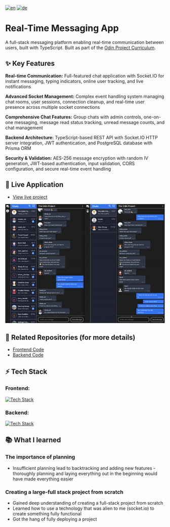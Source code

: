 [![en](https://img.shields.io/badge/lang-en-red.svg)](README.md)
[![de](https://img.shields.io/badge/lang-de-blue.svg)](README.de.md)


# Real-Time Messaging App
A full-stack messaging platform enabling real-time communication between users, built with TypeScript. Built as part of the [Odin Project Curriculum](https://www.theodinproject.com).

## ✨ Key Features
**Real-time Communication:** Full-featured chat application with Socket.IO for instant messaging, typing indicators, online user tracking, and live notifications 

**Advanced Socket Management:** Complex event handling system managing chat rooms, user sessions, connection cleanup, and real-time user presence across multiple socket connections 

**Comprehensive Chat Features:** Group chats with admin controls, one-on-one messaging, message read status tracking, unread message counts, and chat management  

**Backend Architecture:** TypeScript-based REST API with Socket.IO HTTP server integration, JWT authentication, and PostgreSQL database with Prisma ORM 

**Security & Validation:** AES-256 message encryption with random IV generation, JWT-based authentication, input validation, CORS configuration, and secure real-time event handling 

## 🚀 Live Application
- [View live project](https://project-messaging-app-fawn.vercel.app)

![Demo](./demo.gif)

## 🔗 Related Repositories (for more details)
- [Frontend Code](https://github.com/VincentLucht/project-messaging-app/tree/main/frontend)
- [Backend Code](https://github.com/VincentLucht/project-messaging-app/tree/main/backend)

## ⚡️ Tech Stack
### Frontend:
[![Tech Stack](https://skillicons.dev/icons?i=ts,react,tailwind,vite)](https://skillicons.dev)
### Backend:
[![Tech Stack](https://skillicons.dev/icons?i=ts,nodejs,express,postgres,prisma)](https://skillicons.dev)

## 📚 What I learned
### The importance of planning
- Insufficient planning lead to backtracking and adding new features - thoroughly planning and laying everything out in the beginning would have made everything easier

### Creating a large-full stack project from scratch
- Gained deep understanding of creating a full-stack project from scratch
- Learned how to use a technology that was alien to me (socket.io) to create something fully functional
- Got the hang of fully deploying a project